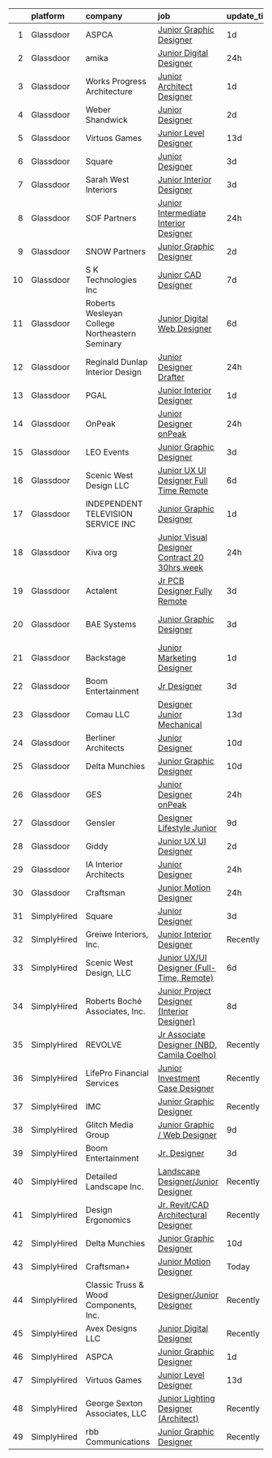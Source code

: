 

|    | platform    | company                                          | job                                                                                                                                                                                                                                                                                                                                                                                                                                                                                                                                                                                                                                                                                                                                                                                                                                                                                                                                                                                                                                                                                                                                                                                                                                                                                                                                                        | update_time   | location                    |
|---:|:------------|:-------------------------------------------------|:-----------------------------------------------------------------------------------------------------------------------------------------------------------------------------------------------------------------------------------------------------------------------------------------------------------------------------------------------------------------------------------------------------------------------------------------------------------------------------------------------------------------------------------------------------------------------------------------------------------------------------------------------------------------------------------------------------------------------------------------------------------------------------------------------------------------------------------------------------------------------------------------------------------------------------------------------------------------------------------------------------------------------------------------------------------------------------------------------------------------------------------------------------------------------------------------------------------------------------------------------------------------------------------------------------------------------------------------------------------|:--------------|:----------------------------|
|  1 | Glassdoor   | ASPCA                                            | [Junior Graphic Designer](https://www.glassdoor.com/partner/jobListing.htm?pos=114&ao=1136043&s=58&guid=000001826ccd2d71896ebbb75d7e6bcf&src=GD_JOB_AD&t=SR&vt=w&cs=1_00eee4fd&cb=1659682762372&jobListingId=1008050402409&jrtk=3-0-1g9mcqbcr2i77001-1g9mcqbd9h4ej800-d4a34a2093c5d1e7-)                                                                                                                                                                                                                                                                                                                                                                                                                                                                                                                                                                                                                                                                                                                                                                                                                                                                                                                                                                                                                                                                   | 1d            | Remote                      |
|  2 | Glassdoor   | amika                                            | [Junior Digital Designer](https://www.glassdoor.com/partner/jobListing.htm?pos=121&ao=1136043&s=58&guid=000001826ccd2d71896ebbb75d7e6bcf&src=GD_JOB_AD&t=SR&vt=w&ea=1&cs=1_f15793d5&cb=1659682762373&jobListingId=1008053488803&jrtk=3-0-1g9mcqbcr2i77001-1g9mcqbd9h4ej800-bd6ab5490a46b794-)                                                                                                                                                                                                                                                                                                                                                                                                                                                                                                                                                                                                                                                                                                                                                                                                                                                                                                                                                                                                                                                              | 24h           | Brooklyn, NY                |
|  3 | Glassdoor   | Works Progress Architecture                      | [Junior Architect   Designer](https://www.glassdoor.com/partner/jobListing.htm?pos=106&ao=1110586&s=58&guid=000001826ccd2d71896ebbb75d7e6bcf&src=GD_JOB_AD&t=SR&vt=w&ea=1&cs=1_9af0b168&cb=1659682762371&jobListingId=1008050831203&cpc=A356F292FF34F670&jrtk=3-0-1g9mcqbcr2i77001-1g9mcqbd9h4ej800-1f99d3f8078a4ff7--6NYlbfkN0DdNONLqhA8z6QrX6vw37qu8cGScUjPKwqVQr3YAsb4-0eBp-RYgg9wdia8n6TIP3Fi5S7p15ehczwvsKs4UVU9bhyNPyU8hUCV8FPkmcYhP5w6a1hYVKSB8b78s6r5-2V52SebNWwGAYs5712K16HJkBVSdMiyz8xwq2H86UVgOOK5RFhGwjEFZ0JJvG2WnrWtiP431llTBQ0VuqV9A5aDyVuAexWlj7XXT15K4VUW8Mu16mspWQ2S_8DoOHEKcHeCC_sUE--pl0gA19bfA0f0lDE6xyjcz0KC6nTpNO7fI3qQZaufRo_KkrRc1GY6Ovi7DDA4Gpr9Ypj31oBv-3C5uvms0bhJaQ1rm4dVxtPAckXeNDgJBG3fz5A1gCSmejWUmsS1Tc-b0a4ArRHtDyKSrsd728-DsNkA7hHFMh12KMG6t6vFXGK75aaIcax8QBTum0Nhfj2wdoGI_ysglVLDejtfmN2TUdVqDp1uVwJ7s4QtPPA07TROP9l2sRQqBg5uEEMPJatvkA%3D%3D)                                                                                                                                                                                                                                                                                                                                                                                                                                                                         | 1d            | Portland, OR                |
|  4 | Glassdoor   | Weber Shandwick                                  | [Junior Designer](https://www.glassdoor.com/partner/jobListing.htm?pos=116&ao=1136043&s=58&guid=000001826ccd2d71896ebbb75d7e6bcf&src=GD_JOB_AD&t=SR&vt=w&cs=1_b6498a10&cb=1659682762372&jobListingId=1008047319141&jrtk=3-0-1g9mcqbcr2i77001-1g9mcqbd9h4ej800-198c4d92a4541549-)                                                                                                                                                                                                                                                                                                                                                                                                                                                                                                                                                                                                                                                                                                                                                                                                                                                                                                                                                                                                                                                                           | 2d            | Baltimore, MD               |
|  5 | Glassdoor   | Virtuos Games                                    | [Junior Level Designer](https://www.glassdoor.com/partner/jobListing.htm?pos=119&ao=1136043&s=58&guid=000001826ccd2d71896ebbb75d7e6bcf&src=GD_JOB_AD&t=SR&vt=w&cs=1_83f3c92a&cb=1659682762372&jobListingId=1008023484443&jrtk=3-0-1g9mcqbcr2i77001-1g9mcqbd9h4ej800-7888c75e8e9fc852-)                                                                                                                                                                                                                                                                                                                                                                                                                                                                                                                                                                                                                                                                                                                                                                                                                                                                                                                                                                                                                                                                     | 13d           | California                  |
|  6 | Glassdoor   | Square                                           | [Junior Designer](https://www.glassdoor.com/partner/jobListing.htm?pos=109&ao=1136043&s=58&guid=000001826ccd2d71896ebbb75d7e6bcf&src=GD_JOB_AD&t=SR&vt=w&ea=1&cs=1_861c7fcf&cb=1659682762371&jobListingId=1008044709869&jrtk=3-0-1g9mcqbcr2i77001-1g9mcqbd9h4ej800-17650a355c34feb1-)                                                                                                                                                                                                                                                                                                                                                                                                                                                                                                                                                                                                                                                                                                                                                                                                                                                                                                                                                                                                                                                                      | 3d            | Remote                      |
|  7 | Glassdoor   | Sarah West Interiors                             | [Junior Interior Designer](https://www.glassdoor.com/partner/jobListing.htm?pos=103&ao=1110586&s=58&guid=000001826ccd2d71896ebbb75d7e6bcf&src=GD_JOB_AD&t=SR&vt=w&ea=1&cs=1_40e4f62a&cb=1659682762370&jobListingId=1008045473165&cpc=3DB599BF2F4828F0&jrtk=3-0-1g9mcqbcr2i77001-1g9mcqbd9h4ej800-ac62aaee4ca5648e--6NYlbfkN0A9kfZTiRYWHt4V_UlHnTnplz_AAP5eM0gguD2bxK_cc1X3QwunYtntffsN2-ZDTkWTmrgwhVw7xAzAU4V9tZj7Vk7b9azP5o_cWyF7OKrorpcnUkDNLe3Cvxomjb5n3QHwnsR2fkjf5qkoJIL8oaQQ6ffn6nVa1DjpnFRBWyTKpcsGMVwKM7c5csvcRh97HbTSP-FIKV3ju36Ke5NuQCMthxzfESA3mF6dl-HbL8KXG4Z3iOQ0TrNc9LcdqhwdH6LdvQI_BIqjYyufMa9aVowYXG3tgqFDnePDshsy6MLkyThzALJ9293o8Gd0NL7ixMCIQPr-NVmfWUjLD25KHl4R9gFk4MMkoPsWYr0so7Yjf7Bp3j-dGdaHwtEF3SK6nHbMGSLkubAlIjrA9ZTQRNJfFtL64CJw8AWCjiauR0wz2dbrTwx1gb4xEsV7NdD4vzHueh9OM4PPTFmU36kqntIt7Pjcr0TLGP1Hlx93YDaQ1LrqfuObU2FefipEnd9W454%3D)                                                                                                                                                                                                                                                                                                                                                                                                                                                                                          | 3d            | Los Angeles, CA             |
|  8 | Glassdoor   | SOF Partners                                     | [Junior   Intermediate Interior Designer](https://www.glassdoor.com/partner/jobListing.htm?pos=101&ao=1110586&s=58&guid=000001826ccd2d71896ebbb75d7e6bcf&src=GD_JOB_AD&t=SR&vt=w&ea=1&cs=1_202738dd&cb=1659682762369&jobListingId=1008053088441&cpc=10100C7693495614&jrtk=3-0-1g9mcqbcr2i77001-1g9mcqbd9h4ej800-59ee91d116993574--6NYlbfkN0CnvnrZV6i1JGX1yqycrBVKxG_QbmFGo1hJvaAPDrdCVZ8yoQV_d4S0ugQwE7FMqNyZCwY3768VtkUOPGuHwQaoUrmaq_gwH3X2jSiQmF9j5gBEUTJhVoGytVrD0uQr5KShCB05bJb49a29UYt46zcIBS8ifknnLl-wecDtQKULHi9Xqt-Lml6fdBb5NVlVJ-T77bOOPuB1pMjnGyzaCVNU2ooXYHviuLzdLetnHNN3zktdXssTmxaDbEw7_gj-emoKMI9QmnkwrGpPUSoG3Kn5G5eGTUvFGGcIi-pMPkPyUHGFbiRK_ot49f2rKtH9dtE1Kb7dfl_nqnwyGC8h3QW2Q8jxFrfcjt8YnZQpHcAudCBV614Dl_TZavMN-vXPgkTGmjqj8VATFziG4ZEZWy6axoZbGcMRHMrjQEQjAf-TMXPB0UX0ltW9CjBeM3xbddsvBkc7wCsVard9VcS3ifJaSyvhxqdMBKFsCOy43MWgmpFuWUqplw_XiDzN-uD-rkiROikaLLt8Wg%3D%3D)                                                                                                                                                                                                                                                                                                                                                                                                                                                             | 24h           | Fort Lee, NJ                |
|  9 | Glassdoor   | SNOW Partners                                    | [Junior Graphic Designer](https://www.glassdoor.com/partner/jobListing.htm?pos=125&ao=1136043&s=58&guid=000001826ccd2d71896ebbb75d7e6bcf&src=GD_JOB_AD&t=SR&vt=w&ea=1&cs=1_118fb970&cb=1659682762373&jobListingId=1008047413971&jrtk=3-0-1g9mcqbcr2i77001-1g9mcqbd9h4ej800-7e237323cbbb9a67-)                                                                                                                                                                                                                                                                                                                                                                                                                                                                                                                                                                                                                                                                                                                                                                                                                                                                                                                                                                                                                                                              | 2d            | Vernon, NJ                  |
| 10 | Glassdoor   | S   K Technologies  Inc                          | [Junior CAD Designer](https://www.glassdoor.com/partner/jobListing.htm?pos=127&ao=1136043&s=58&guid=000001826ccd2d71896ebbb75d7e6bcf&src=GD_JOB_AD&t=SR&vt=w&ea=1&cs=1_7936c2c1&cb=1659682762373&jobListingId=1008035926982&jrtk=3-0-1g9mcqbcr2i77001-1g9mcqbd9h4ej800-6b871e67fad50463-)                                                                                                                                                                                                                                                                                                                                                                                                                                                                                                                                                                                                                                                                                                                                                                                                                                                                                                                                                                                                                                                                  | 7d            | Marana, AZ                  |
| 11 | Glassdoor   | Roberts Wesleyan College   Northeastern Seminary | [Junior Digital Web Designer](https://www.glassdoor.com/partner/jobListing.htm?pos=120&ao=1136043&s=58&guid=000001826ccd2d71896ebbb75d7e6bcf&src=GD_JOB_AD&t=SR&vt=w&cs=1_46bc8f51&cb=1659682762373&jobListingId=1008038206957&jrtk=3-0-1g9mcqbcr2i77001-1g9mcqbd9h4ej800-59a91ee771f07776-)                                                                                                                                                                                                                                                                                                                                                                                                                                                                                                                                                                                                                                                                                                                                                                                                                                                                                                                                                                                                                                                               | 6d            | Rochester, NY               |
| 12 | Glassdoor   | Reginald Dunlap Interior Design                  | [Junior Designer Drafter](https://www.glassdoor.com/partner/jobListing.htm?pos=110&ao=1136043&s=58&guid=000001826ccd2d71896ebbb75d7e6bcf&src=GD_JOB_AD&t=SR&vt=w&ea=1&cs=1_7b863b87&cb=1659682762372&jobListingId=1008053659988&jrtk=3-0-1g9mcqbcr2i77001-1g9mcqbd9h4ej800-d1f7737b321a24b1-)                                                                                                                                                                                                                                                                                                                                                                                                                                                                                                                                                                                                                                                                                                                                                                                                                                                                                                                                                                                                                                                              | 24h           | Remote                      |
| 13 | Glassdoor   | PGAL                                             | [Junior Interior Designer](https://www.glassdoor.com/partner/jobListing.htm?pos=126&ao=1136043&s=58&guid=000001826ccd2d71896ebbb75d7e6bcf&src=GD_JOB_AD&t=SR&vt=w&cs=1_89635463&cb=1659682762373&jobListingId=1008051851417&jrtk=3-0-1g9mcqbcr2i77001-1g9mcqbd9h4ej800-cfffdc75e3cf7fd6-)                                                                                                                                                                                                                                                                                                                                                                                                                                                                                                                                                                                                                                                                                                                                                                                                                                                                                                                                                                                                                                                                  | 1d            | Las Vegas, NV               |
| 14 | Glassdoor   | OnPeak                                           | [Junior Designer  onPeak ](https://www.glassdoor.com/partner/jobListing.htm?pos=118&ao=1136043&s=58&guid=000001826ccd2d71896ebbb75d7e6bcf&src=GD_JOB_AD&t=SR&vt=w&cs=1_33293566&cb=1659682762372&jobListingId=1008054224151&jrtk=3-0-1g9mcqbcr2i77001-1g9mcqbd9h4ej800-7149e89fa4fdb05c-)                                                                                                                                                                                                                                                                                                                                                                                                                                                                                                                                                                                                                                                                                                                                                                                                                                                                                                                                                                                                                                                                  | 24h           | Las Vegas, NV               |
| 15 | Glassdoor   | LEO Events                                       | [Junior Graphic Designer](https://www.glassdoor.com/partner/jobListing.htm?pos=105&ao=1110586&s=58&guid=000001826ccd2d71896ebbb75d7e6bcf&src=GD_JOB_AD&t=SR&vt=w&ea=1&cs=1_a963aa7b&cb=1659682762370&jobListingId=1008044713980&cpc=ACBF47B84C432121&jrtk=3-0-1g9mcqbcr2i77001-1g9mcqbd9h4ej800-251993c851a85eff--6NYlbfkN0CNc4_XkOrCJIG4rbt7jOELJF_6cAKStNL9BRzWr9Kw7wdakKiy0O99qzqOGfkyO-YeBrDOsOQrLVQCoySknxySUnQvXpo35f-aJKMH4TBJQlu60S_QJXJc0AEfbIynZZqbRlJCEncPpb4IJJEKo_GGbEnSLVFQZysL3bTWOd2AiWGssLXZooU5_hAs5ZEqZiKG2v-mTaF_2GBjsEd41sZ6gThhhKnQpoBnmMYMSYXjTeZONPkPknt5rkyeFw8U4dG771CB48MzOMPjfmGzGR_K7QcuCNR_JsV4930UdzdJUZ-rHU3bTPgzhlOJpPo6OfmbXe0n-w4H6hfoR3KSvOxxiTPMGSIImO9QVPZzkhX_KTaE5iT5yygZGsDsd-Xyl--vltvoXFtc5_PhT5Ty_aESm6D9GanOwa2NzVI50aQ6YFUmNj4he4yaUmUICRd6J64TxzJHHf5hbwxfOt0bprZQCBq5H7UtHvOMgboIJJCHpt211kviQTcjX6qP0Mgr6uhl_wgT6W29Pg%3D%3D)                                                                                                                                                                                                                                                                                                                                                                                                                                                                             | 3d            | Chattanooga, TN             |
| 16 | Glassdoor   | Scenic West Design  LLC                          | [Junior UX UI Designer  Full Time  Remote ](https://www.glassdoor.com/partner/jobListing.htm?pos=104&ao=1110586&s=58&guid=000001826ccd2d71896ebbb75d7e6bcf&src=GD_JOB_AD&t=SR&vt=w&ea=1&cs=1_ed79be85&cb=1659682762370&jobListingId=1008038829494&cpc=9908D8D4413DBB8A&jrtk=3-0-1g9mcqbcr2i77001-1g9mcqbd9h4ej800-dc813bf411e91ac1--6NYlbfkN0Di20U8kyODQb6-AO2Vji-gz3AZLHnbpBo966FLagvruq3rFILu0QvDCpK9UhdhY_d3JowbU6n4M11Js_LYbmnqLHRnBQlkIY0B_Cmuwl9MtxMY5L1RwWegY5XzXch3d-pZliW03Y6g450BCFkjxvpcFSRt0cU3pNoMNOeHGzZK_laZvnMCqk-rDD-w6puXKxFHJbGWlw8twBUPEDc7NX4WkrP28StUsgIh6fEkr_LCTfFuUqR8KIwXgIRwRNzEU_Y2ICbRLIktyNNJJjCWF4-0MkuUUXX4quaUSjmJEzO2FhxKq6QDpXuJwfzgeknLzet-KZ52UYKwRom0BnOzcpdUF3TJm6ze2S3zc-sQANq-ZZGk_lmyT85a-W3L_7RWm_O4rxm0zLfjHCBW4YXJ682L_4qmj5IKucytZ_WIFul4frNNBS8saHIegugeJ6d-ShdfVnPgyH1uMScBklJuPx6q)                                                                                                                                                                                                                                                                                                                                                                                                                                                                                                                       | 6d            | Remote                      |
| 17 | Glassdoor   | INDEPENDENT TELEVISION SERVICE  INC              | [Junior Graphic Designer](https://www.glassdoor.com/partner/jobListing.htm?pos=130&ao=1136043&s=58&guid=000001826ccd2d71896ebbb75d7e6bcf&src=GD_JOB_AD&t=SR&vt=w&cs=1_70b05310&cb=1659682762373&jobListingId=1008051245122&jrtk=3-0-1g9mcqbcr2i77001-1g9mcqbd9h4ej800-a1abe3121483f448-)                                                                                                                                                                                                                                                                                                                                                                                                                                                                                                                                                                                                                                                                                                                                                                                                                                                                                                                                                                                                                                                                   | 1d            | San Francisco, CA           |
| 18 | Glassdoor   | Kiva org                                         | [Junior Visual Designer Contract  20 30hrs week ](https://www.glassdoor.com/partner/jobListing.htm?pos=113&ao=1136043&s=58&guid=000001826ccd2d71896ebbb75d7e6bcf&src=GD_JOB_AD&t=SR&vt=w&cs=1_431d9e8d&cb=1659682762372&jobListingId=1008053684956&jrtk=3-0-1g9mcqbcr2i77001-1g9mcqbd9h4ej800-e3084de7f7c447bd-)                                                                                                                                                                                                                                                                                                                                                                                                                                                                                                                                                                                                                                                                                                                                                                                                                                                                                                                                                                                                                                           | 24h           | Portland, OR                |
| 19 | Glassdoor   | Actalent                                         | [Jr  PCB Designer  Fully Remote ](https://www.glassdoor.com/partner/jobListing.htm?pos=108&ao=1110586&s=58&guid=000001826ccd2d71896ebbb75d7e6bcf&src=GD_JOB_AD&t=SR&vt=w&ea=1&cs=1_6c459187&cb=1659682762371&jobListingId=1008043320146&cpc=2CAED5C921A5F994&jrtk=3-0-1g9mcqbcr2i77001-1g9mcqbd9h4ej800-0c0a290917e44a6e--6NYlbfkN0ChYVx_I3yfZ_JDY3EFoivtqvi_stwnZ_kRt8Dowt_l_d1ydueao4NE-oUleRJ4yhhu6_SvnNr1ClYJTXE2U8E5ywS_q8ScNcSKjmiDpGTsJ2-K_-hkuLtuw6P2suJR8KlS-_P2AGcMFbFstggASmHhP6IA-2gv2BFPqPGPbmSMuCQw5iBVxmM1EQ-Vc56jELlKZb_BB7DrmT23FOvlUDObeTSKP-0yQXwAFfPRViww-4UT3K2bG2jy23qNB-u_NNqtGU391IIIaCPcMLndkgpdbOk8wiyGIpT4wArtCKgsSqckRyfKDbaRX8kom4qFil2L4dqJ1OqmoGRReWf8W4qnQ-uMKXnG1f68ejm3qY1yDgro2ZFQHbtaiRU43NVX61zlFJGsgdDt30ovl2m96MV8Hy4EkJ8GRmbR0WFrAF7NzW-C5Ddi1XOuNRbo34dxLSXZPb8GLeEcrSqR9kroJWELUvy-YMyd6kJrfE6vmsqY6OK8bQTvfjSiprKq6-b79NbrgXIaOzdTh_2SpJ3jZhy0UduACFvESBSluQJPPAXXQoY0ulEUVxzwz_AnpFgq0ufxUAd031Xcn4nAvmmK2kf7itD3EGNiXo0KT6E-bskfKJle-ptaAGczMESy9hnjm9hizz48PMmlvRfDdur_JRfvf94vy402PB65SzNi-r9IweCgq28wCUlidAl8SUzuGCd_kwgtTHMCe3cNMl2ASufv5PZYxyVW_2cnPUfEb8nMkaRNR1XyE57cSX9lIa3MKTi6NtaqbwpVurcnvzrGNFE1UIkTGVRep7XkNd5othGPCj6vFIPIoqImW0UITYpYq1Iw6xM9dDrs9TcW3yZ3bDgjb6qxnsBaiam2YuibhxkQtAPVsXr-7SZJQ5_GeXDdpnHBAUn8Qr_nL9C7CcqYKCWgDuTzsNamXbx6YJd0xP6epFFOhL4Jtz-eCprZF2B0WJa8H4hvM-1ObVFM3JAq-2TP) | 3d            | San Jose, CA                |
| 20 | Glassdoor   | BAE Systems                                      | [Junior Graphic Designer](https://www.glassdoor.com/partner/jobListing.htm?pos=129&ao=1136043&s=58&guid=000001826ccd2d71896ebbb75d7e6bcf&src=GD_JOB_AD&t=SR&vt=w&cs=1_8d5f85f3&cb=1659682762373&jobListingId=1008045884496&jrtk=3-0-1g9mcqbcr2i77001-1g9mcqbd9h4ej800-8cfa69db68cc4078-)                                                                                                                                                                                                                                                                                                                                                                                                                                                                                                                                                                                                                                                                                                                                                                                                                                                                                                                                                                                                                                                                   | 3d            | Aberdeen Proving Ground, MD |
| 21 | Glassdoor   | Backstage                                        | [Junior Marketing Designer](https://www.glassdoor.com/partner/jobListing.htm?pos=111&ao=1136043&s=58&guid=000001826ccd2d71896ebbb75d7e6bcf&src=GD_JOB_AD&t=SR&vt=w&cs=1_908a1550&cb=1659682762372&jobListingId=1008050720140&jrtk=3-0-1g9mcqbcr2i77001-1g9mcqbd9h4ej800-597fe3d74639a284-)                                                                                                                                                                                                                                                                                                                                                                                                                                                                                                                                                                                                                                                                                                                                                                                                                                                                                                                                                                                                                                                                 | 1d            | Remote                      |
| 22 | Glassdoor   | Boom Entertainment                               | [Jr  Designer](https://www.glassdoor.com/partner/jobListing.htm?pos=123&ao=1136043&s=58&guid=000001826ccd2d71896ebbb75d7e6bcf&src=GD_JOB_AD&t=SR&vt=w&ea=1&cs=1_8f97b4ef&cb=1659682762373&jobListingId=1008044652961&jrtk=3-0-1g9mcqbcr2i77001-1g9mcqbd9h4ej800-9ca5c6bbd806554c-)                                                                                                                                                                                                                                                                                                                                                                                                                                                                                                                                                                                                                                                                                                                                                                                                                                                                                                                                                                                                                                                                         | 3d            | New York, NY                |
| 23 | Glassdoor   | Comau LLC                                        | [Designer Junior Mechanical](https://www.glassdoor.com/partner/jobListing.htm?pos=107&ao=1110586&s=58&guid=000001826ccd2d71896ebbb75d7e6bcf&src=GD_JOB_AD&t=SR&vt=w&cs=1_6063ce00&cb=1659682762370&jobListingId=1008023368303&cpc=217C45A42544DB93&jrtk=3-0-1g9mcqbcr2i77001-1g9mcqbd9h4ej800-aec58222564475b4--6NYlbfkN0DbM4wYFu_sdyoYS2kWR1t0mwynfixhxc9U_5Iqec7kGHjHGYw-EY3xtQoD0M-HENCAP3q6wUvvgAu_9ERdkoNWbVgt76Zorpq76yf4P_UlhVDCHZS4d5-j5oSE9lhZs8GelPrKAJ_-BL1n9T3qgIzNHz75OzNWTPfJjgJBlsew7c2BBm9odh1zWeClPgs1wf_8AMgJCbhcJ54P7FI3gUYaFk7ZMSL9aV-FZkvOVl9UNbCihQDGOlrnMefHieR9zxKiz6-CWF36xL6PHzVAvZzFxalXg7QkFLATdymsP7hURWqhFcaIAdgx3IhJBKxBPcdMH2n-dKMZ-qXMFynLGzfE-G8jZZXFOXZoieI_zC8D8NmHMzb3Nlm3HLuGs1dl-3ZKhAD0uNDfCH6agyjMIMB9nxcrUoa0ljOtTbOigPBtgOEDC3aJjK1NZKt3QZrdsWQ_ANxizL33gdcbw3sDIhRl7Dp6bhDoT1DN8W0sTOeWX7PvXV4yrkl-Xl3PrKF0vTb3TVFD3CurlPXlVNph7ARGmGDHVn0FYnUtr-ublVbYJ5teKJ2e-EN5)                                                                                                                                                                                                                                                                                                                                                                                                                                           | 13d           | Southfield, MI              |
| 24 | Glassdoor   | Berliner Architects                              | [Junior Designer](https://www.glassdoor.com/partner/jobListing.htm?pos=122&ao=1136043&s=58&guid=000001826ccd2d71896ebbb75d7e6bcf&src=GD_JOB_AD&t=SR&vt=w&cs=1_afe7361a&cb=1659682762373&jobListingId=1008027066917&jrtk=3-0-1g9mcqbcr2i77001-1g9mcqbd9h4ej800-54f915460d4ea613-)                                                                                                                                                                                                                                                                                                                                                                                                                                                                                                                                                                                                                                                                                                                                                                                                                                                                                                                                                                                                                                                                           | 10d           | Culver City, CA             |
| 25 | Glassdoor   | Delta Munchies                                   | [Junior Graphic Designer](https://www.glassdoor.com/partner/jobListing.htm?pos=124&ao=1136043&s=58&guid=000001826ccd2d71896ebbb75d7e6bcf&src=GD_JOB_AD&t=SR&vt=w&ea=1&cs=1_0d39a79a&cb=1659682762373&jobListingId=1008028760297&jrtk=3-0-1g9mcqbcr2i77001-1g9mcqbd9h4ej800-93db135d2b25cbdc-)                                                                                                                                                                                                                                                                                                                                                                                                                                                                                                                                                                                                                                                                                                                                                                                                                                                                                                                                                                                                                                                              | 10d           | Remote                      |
| 26 | Glassdoor   | GES                                              | [Junior Designer  onPeak ](https://www.glassdoor.com/partner/jobListing.htm?pos=115&ao=1136043&s=58&guid=000001826ccd2d71896ebbb75d7e6bcf&src=GD_JOB_AD&t=SR&vt=w&cs=1_74d8f836&cb=1659682762372&jobListingId=1008053334818&jrtk=3-0-1g9mcqbcr2i77001-1g9mcqbd9h4ej800-fb2d92903a432fbe-)                                                                                                                                                                                                                                                                                                                                                                                                                                                                                                                                                                                                                                                                                                                                                                                                                                                                                                                                                                                                                                                                  | 24h           | Las Vegas, NV               |
| 27 | Glassdoor   | Gensler                                          | [Designer   Lifestyle   Junior](https://www.glassdoor.com/partner/jobListing.htm?pos=128&ao=1136043&s=58&guid=000001826ccd2d71896ebbb75d7e6bcf&src=GD_JOB_AD&t=SR&vt=w&cs=1_05329d09&cb=1659682762373&jobListingId=1008032008119&jrtk=3-0-1g9mcqbcr2i77001-1g9mcqbd9h4ej800-de0de0acdde91a74-)                                                                                                                                                                                                                                                                                                                                                                                                                                                                                                                                                                                                                                                                                                                                                                                                                                                                                                                                                                                                                                                             | 9d            | Los Angeles, CA             |
| 28 | Glassdoor   | Giddy                                            | [Junior UX UI Designer](https://www.glassdoor.com/partner/jobListing.htm?pos=102&ao=1110586&s=58&guid=000001826ccd2d71896ebbb75d7e6bcf&src=GD_JOB_AD&t=SR&vt=w&ea=1&cs=1_874c4eeb&cb=1659682762370&jobListingId=1008047336318&cpc=1D891ED3EFC3904E&jrtk=3-0-1g9mcqbcr2i77001-1g9mcqbd9h4ej800-d1a4b60593d89724--6NYlbfkN0Cd5ZvLdai7cR0fypH5_WiGezUQesq24dbKuF0ly35yawptN0PyaNvimOpY191wOVNjCa9n6FyG0SI0mxvhmadnspxfDYAUWLRuIIll3rlK4kI6jXTffRrduenomHMEBI51Hj1q8WJ31fp8KHH0WDZnE4DE0lKRY9aZeALerYkXLAOimo2AhBlDIdqYc5ikrNr1Qqd_eiES8v_IAgiTdZzEkCmzsFDF8nl7p-2CCkiSiDVUCNCEb6XxsxZPAcv4LCV70O8UenoKeXrH0nCwmmvzgdd_LEQMD89SipgzxPgebiVj80z2rllCUc7mKG14kdxg-RDqjuS2tlGLycFjT3l5TmPXIIprxbhMm5Xp0CiZiXorID4LGoshJfZX3I12yygRFrvXl3qs1lpEsceP3C97eEYym2-S25OjgR6xCH5hTpWWFB6sNXrtM3ZwVMHBRzsxJiUN4yPRS2xRIIIpA2lhj-xbzi0vqXGZaSGxp3wCLpZlmu4iyl_jcj2ZmyiRBIMwMe9uK6DPhA%3D%3D)                                                                                                                                                                                                                                                                                                                                                                                                                                                                               | 2d            | Austin, TX                  |
| 29 | Glassdoor   | IA Interior Architects                           | [Junior Designer](https://www.glassdoor.com/partner/jobListing.htm?pos=112&ao=1136043&s=58&guid=000001826ccd2d71896ebbb75d7e6bcf&src=GD_JOB_AD&t=SR&vt=w&cs=1_05d36d3c&cb=1659682762372&jobListingId=1008053289765&jrtk=3-0-1g9mcqbcr2i77001-1g9mcqbd9h4ej800-5d25fa7b8cbe56ad-)                                                                                                                                                                                                                                                                                                                                                                                                                                                                                                                                                                                                                                                                                                                                                                                                                                                                                                                                                                                                                                                                           | 24h           | Austin, TX                  |
| 30 | Glassdoor   | Craftsman                                        | [Junior Motion Designer](https://www.glassdoor.com/partner/jobListing.htm?pos=117&ao=1136043&s=58&guid=000001826ccd2d71896ebbb75d7e6bcf&src=GD_JOB_AD&t=SR&vt=w&ea=1&cs=1_cbd2eaec&cb=1659682762372&jobListingId=1008054667411&jrtk=3-0-1g9mcqbcr2i77001-1g9mcqbd9h4ej800-a7c2c048ea014f50-)                                                                                                                                                                                                                                                                                                                                                                                                                                                                                                                                                                                                                                                                                                                                                                                                                                                                                                                                                                                                                                                               | 24h           | Remote                      |
| 31 | SimplyHired | Square                                           | [Junior Designer](https://www.simplyhired.com/job/GRKBoNfThfwdwqfpeG24tUd19geu72g60cEa_AyK0LKGykj3_bqMwA?q=junior+designer)                                                                                                                                                                                                                                                                                                                                                                                                                                                                                                                                                                                                                                                                                                                                                                                                                                                                                                                                                                                                                                                                                                                                                                                                                                | 3d            | Remote                      |
| 32 | SimplyHired | Greiwe Interiors, Inc.                           | [Junior Interior Designer](https://www.simplyhired.com/job/UDsuRSypSKQfltzbasa3w0rMr4htIPVArX1GgzyIqbvP4ubBg7TK9g?q=junior+designer)                                                                                                                                                                                                                                                                                                                                                                                                                                                                                                                                                                                                                                                                                                                                                                                                                                                                                                                                                                                                                                                                                                                                                                                                                       | Recently      | Cincinnati, OH              |
| 33 | SimplyHired | Scenic West Design, LLC                          | [Junior UX/UI Designer (Full-Time, Remote)](https://www.simplyhired.com/job/YbNMFwbzpJUjmzsk0lZfx3i-tlmRPji2pJhSDc_OC6zFmAWUvoVAJA?q=junior+designer)                                                                                                                                                                                                                                                                                                                                                                                                                                                                                                                                                                                                                                                                                                                                                                                                                                                                                                                                                                                                                                                                                                                                                                                                      | 6d            | Remote                      |
| 34 | SimplyHired | Roberts Boché Associates, Inc.                   | [Junior Project Designer (Interior Designer)](https://www.simplyhired.com/job/KWOdaQqdeHSS3lxqyCuR0Qwr_xWV4CC7XwjArgbynArE8r030Ypxlg?q=junior+designer)                                                                                                                                                                                                                                                                                                                                                                                                                                                                                                                                                                                                                                                                                                                                                                                                                                                                                                                                                                                                                                                                                                                                                                                                    | 8d            | Benicia, CA                 |
| 35 | SimplyHired | REVOLVE                                          | [Jr Associate Designer (NBD, Camila Coelho)](https://www.simplyhired.com/job/JLritYba1Pln4cXAYSzoruRoO9bItMJSFSCFZdinp-nrnPcUF2FTvg?q=junior+designer)                                                                                                                                                                                                                                                                                                                                                                                                                                                                                                                                                                                                                                                                                                                                                                                                                                                                                                                                                                                                                                                                                                                                                                                                     | Recently      | Los Angeles, CA             |
| 36 | SimplyHired | LifePro Financial Services                       | [Junior Investment Case Designer](https://www.simplyhired.com/job/EThDsRZsfReEqwJmVaabLKOj4GI_jn3xkob18SV0P0z7QuNRCVyGng?q=junior+designer)                                                                                                                                                                                                                                                                                                                                                                                                                                                                                                                                                                                                                                                                                                                                                                                                                                                                                                                                                                                                                                                                                                                                                                                                                | Recently      | San Diego, CA               |
| 37 | SimplyHired | IMC                                              | [Junior Graphic Designer](https://www.simplyhired.com/job/q11ugwCq0r9_HNrj39reIR-RYMGNAajNfcJjDWikoU0_FpmVSAAEWA?q=junior+designer)                                                                                                                                                                                                                                                                                                                                                                                                                                                                                                                                                                                                                                                                                                                                                                                                                                                                                                                                                                                                                                                                                                                                                                                                                        | Recently      | Remote                      |
| 38 | SimplyHired | Glitch Media Group                               | [Junior Graphic / Web Designer](https://www.simplyhired.com/job/mMWRW06-fUf-4LdTAD6_uWIHxPbV7UPWvEVeWBzC221fpzCkLWX_eA?q=junior+designer)                                                                                                                                                                                                                                                                                                                                                                                                                                                                                                                                                                                                                                                                                                                                                                                                                                                                                                                                                                                                                                                                                                                                                                                                                  | 9d            | Remote                      |
| 39 | SimplyHired | Boom Entertainment                               | [Jr. Designer](https://www.simplyhired.com/job/3q4TzLmYShzW2C-9_7AcXemhLKz2E6QVpghA2dO9_Qxn6u4QvWymtA?q=junior+designer)                                                                                                                                                                                                                                                                                                                                                                                                                                                                                                                                                                                                                                                                                                                                                                                                                                                                                                                                                                                                                                                                                                                                                                                                                                   | 3d            | New York, NY                |
| 40 | SimplyHired | Detailed Landscape Inc.                          | [Landscape Designer/Junior Designer](https://www.simplyhired.com/job/EhrppFcRWarkccNr432EF5vxGN_NA1B3Nc5BP9BEXyp3UN7zsWfsOg?q=junior+designer)                                                                                                                                                                                                                                                                                                                                                                                                                                                                                                                                                                                                                                                                                                                                                                                                                                                                                                                                                                                                                                                                                                                                                                                                             | Recently      | Fort Collins, CO            |
| 41 | SimplyHired | Design Ergonomics                                | [Jr. Revit/CAD Architectural Designer](https://www.simplyhired.com/job/vALSwbc074iJ6CuqZVpoNo7oxSbm0chbGHQEoIWHTRW4m4zjbnB2iA?q=junior+designer)                                                                                                                                                                                                                                                                                                                                                                                                                                                                                                                                                                                                                                                                                                                                                                                                                                                                                                                                                                                                                                                                                                                                                                                                           | Recently      | Fall River, MA              |
| 42 | SimplyHired | Delta Munchies                                   | [Junior Graphic Designer](https://www.simplyhired.com/job/7Hr6yBQTo7lUYs6A_rszhSndLuecPg_O8j-9EUK7Z9OLVLQX_Q4skA?q=junior+designer)                                                                                                                                                                                                                                                                                                                                                                                                                                                                                                                                                                                                                                                                                                                                                                                                                                                                                                                                                                                                                                                                                                                                                                                                                        | 10d           | Remote                      |
| 43 | SimplyHired | Craftsman+                                       | [Junior Motion Designer](https://www.simplyhired.com/job/QXLg3AVwSFlAzHLAe6NlD-94g4Rcg4-Q_wU3w5JNyvmNe3AMqihhwA?q=junior+designer)                                                                                                                                                                                                                                                                                                                                                                                                                                                                                                                                                                                                                                                                                                                                                                                                                                                                                                                                                                                                                                                                                                                                                                                                                         | Today         | Remote                      |
| 44 | SimplyHired | Classic Truss & Wood Components, Inc.            | [Designer/Junior Designer](https://www.simplyhired.com/job/FGqsakCnujAqK9zJ0Rb0LjxcM6RXSGOEWIGiN4Zx0Ovay5aTpq7k7Q?q=junior+designer)                                                                                                                                                                                                                                                                                                                                                                                                                                                                                                                                                                                                                                                                                                                                                                                                                                                                                                                                                                                                                                                                                                                                                                                                                       | Recently      | Clarksville, IN             |
| 45 | SimplyHired | Avex Designs LLC                                 | [Junior Digital Designer](https://www.simplyhired.com/job/-74LSMpVWwq90Q0qk7gYmaLHecG-Fj01940sPSsfvVIRck3_Oo97mg?q=junior+designer)                                                                                                                                                                                                                                                                                                                                                                                                                                                                                                                                                                                                                                                                                                                                                                                                                                                                                                                                                                                                                                                                                                                                                                                                                        | Recently      | Remote                      |
| 46 | SimplyHired | ASPCA                                            | [Junior Graphic Designer](https://www.simplyhired.com/job/ByfoS2BU6pvQfc11klK0FR0N5tjiboMUkPUQdhGvHDHmpTS5OkpY0A?q=junior+designer)                                                                                                                                                                                                                                                                                                                                                                                                                                                                                                                                                                                                                                                                                                                                                                                                                                                                                                                                                                                                                                                                                                                                                                                                                        | 1d            | Remote +1 location          |
| 47 | SimplyHired | Virtuos Games                                    | [Junior Level Designer](https://www.simplyhired.com/job/MJF3BTXnIN5WFDFp1sagIJKhJ4tTPe0BfBZOunYzQeRF0q3QjL14sA?q=junior+designer)                                                                                                                                                                                                                                                                                                                                                                                                                                                                                                                                                                                                                                                                                                                                                                                                                                                                                                                                                                                                                                                                                                                                                                                                                          | 13d           | California                  |
| 48 | SimplyHired | George Sexton Associates, LLC                    | [Junior Lighting Designer (Architect)](https://www.simplyhired.com/job/IL5OodhfilBxsnqJfcW7Rmv2Eaz60pyM42ioU7GOXLgWByPasnJ6Mw?q=junior+designer)                                                                                                                                                                                                                                                                                                                                                                                                                                                                                                                                                                                                                                                                                                                                                                                                                                                                                                                                                                                                                                                                                                                                                                                                           | Recently      | Washington, DC              |
| 49 | SimplyHired | rbb Communications                               | [Junior Graphic Designer](https://www.simplyhired.com/job/Nlhb5dShVSaf_EVO4RhSMvpnpcpb52SKzIU0ZiIvpkRYGSLGBoY2Jg?q=junior+designer)                                                                                                                                                                                                                                                                                                                                                                                                                                                                                                                                                                                                                                                                                                                                                                                                                                                                                                                                                                                                                                                                                                                                                                                                                        | Recently      | Remote                      |